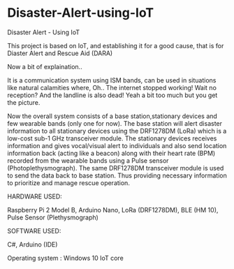 # Disaster-Alert-using-IoTDisaster Alert - Using IoTThis project is based on IoT, and establishing it for a good cause, that is for Diaster Alert and Rescue Aid (DARA)Now a bit of explaination..It is a communication system using ISM bands, can be used in situations like natural calamities where, Oh.. The internet stopped working! Wait no reception? And the landline is also dead! Yeah a bit too much but you get the picture.Now the overall system consists of a base station,stationary devices and few wearable bands (only one for now). The base station will alert disaster information to all stationary devices using the DRF1278DM (LoRa) which is a low-cost sub-1 GHz transceiver module. The stationary devices receives information and gives vocal/visual alert to individuals and also send location information back (acting like a beacon) along with their heart rate (BPM) recorded from the wearable bands using a Pulse sensor (Photoplethysmograph). The same DRF1278DM transceiver module is used to send the data back to base station.Thus providing necessary information to prioritize and manage rescue operation.HARDWARE USED:Raspberry Pi 2 Model B, Arduino Nano, LoRa (DRF1278DM), BLE (HM 10), Pulse Sensor (Plethysmograph)SOFTWARE USED:C#, Arduino (IDE)Operating system : Windows 10 IoT core